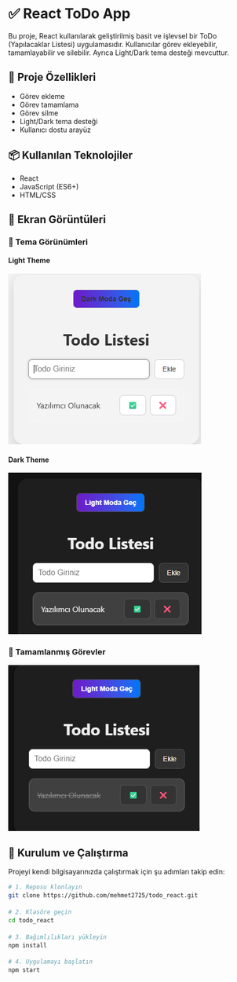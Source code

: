 # ✅ React ToDo App

Bu proje, React kullanılarak geliştirilmiş basit ve işlevsel bir ToDo (Yapılacaklar Listesi) uygulamasıdır. Kullanıcılar görev ekleyebilir, tamamlayabilir ve silebilir. Ayrıca Light/Dark tema desteği mevcuttur.

## 🚀 Proje Özellikleri

- Görev ekleme
- Görev tamamlama
- Görev silme
- Light/Dark tema desteği
- Kullanıcı dostu arayüz

## 📦 Kullanılan Teknolojiler

- React
- JavaScript (ES6+)
- HTML/CSS

## 📸 Ekran Görüntüleri

### 🎨 Tema Görünümleri

#### Light Theme
![Light Home](./src/assets/img/light_home.png)

#### Dark Theme
![Dark Home](./src/assets/img/dark_home.png)

### 📝 Tamamlanmış Görevler
![Todo Completed](./src/assets/img/todo_completed.png)

## 🔧 Kurulum ve Çalıştırma

Projeyi kendi bilgisayarınızda çalıştırmak için şu adımları takip edin:

```bash
# 1. Reposu klonlayın
git clone https://github.com/mehmet2725/todo_react.git

# 2. Klasöre geçin
cd todo_react

# 3. Bağımlılıkları yükleyin
npm install

# 4. Uygulamayı başlatın
npm start
